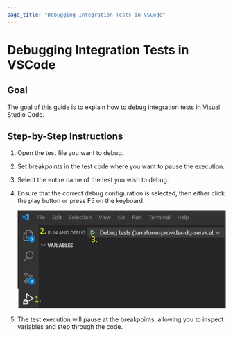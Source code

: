 ```yaml
---
page_title: "Debugging Integration Tests in VSCode"
---
```


# Debugging Integration Tests in VSCode

## Goal

The goal of this guide is to explain how to debug integration tests in Visual Studio Code.

## Step-by-Step Instructions

1. Open the test file you want to debug.
2. Set breakpoints in the test code where you want to pause the execution.
3. Select the entire name of the test you wish to debug.
4. Ensure that the correct debug configuration is selected, then either click the play button or press F5 on the keyboard.

   ![Debug Test Button](debugging.jpg)

5. The test execution will pause at the breakpoints, allowing you to inspect variables and step through the code.
